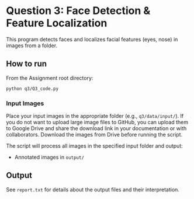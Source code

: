 # Question 3: Face Detection & Feature Localization

This program detects faces and localizes facial features (eyes, nose) in images from a folder.

## How to run

From the Assignment root directory:

```
python q3/Q3_code.py
```

### Input Images

Place your input images in the appropriate folder (e.g., `q3/data/input/`). If you do not want to upload large image files to GitHub, you can upload them to Google Drive and share the download link in your documentation or with collaborators. Download the images from Drive before running the script.

The script will process all images in the specified input folder and output:

- Annotated images in `output/`

## Output

See `report.txt` for details about the output files and their interpretation.
